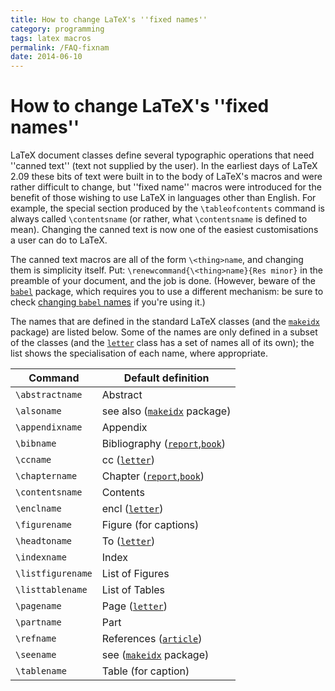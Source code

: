 ```yaml
---
title: How to change LaTeX's ''fixed names''
category: programming
tags: latex macros
permalink: /FAQ-fixnam
date: 2014-06-10
---
```


# How to change LaTeX's ''fixed names''

LaTeX document classes define several typographic operations that
need ''canned text'' (text not supplied by the user).  In the earliest
days of LaTeX 2.09 these bits of text were built in to the body of
LaTeX's macros and were rather difficult to change, but ''fixed name''
macros were introduced for the benefit of those wishing to use
LaTeX in languages other than English.
For example, the special section produced by the `\tableofcontents`
command is always called `\contentsname` (or rather, what
`\contentsname` is defined to mean).
Changing the canned text is now one of the easiest customisations a
user can do to LaTeX.

The canned text macros are all of the form
`\<thing>name`, and changing them is simplicity
itself.  Put:
`\renewcommand{\<thing>name}{Res minor}`
in the preamble of your document, and the job is done.
(However, beware of the [`babel`](https://ctan.org/pkg/babel) package, which requires you to
use a different mechanism: be sure to check
[changing `babel` names](/FAQ-latexwords) if
you're using it.)

The names that are defined in the standard LaTeX classes (and the
[`makeidx`](https://ctan.org/pkg/makeidx) package) are listed
below.  Some of the names are only defined in a subset of the classes
(and the [`letter`](https://ctan.org/pkg/letter) class has a set of names all of its own);
the list shows the specialisation of each name, where appropriate.


 | Command          | Default definition |
 | ---------------- | ---------- |
 | `\abstractname`  |  Abstract |
 | `\alsoname`      |  see also ([`makeidx`](https://ctan.org/pkg/makeidx) package) |
 | `\appendixname`  |  Appendix |
 | `\bibname`       |  Bibliography ([`report`](https://ctan.org/pkg/report),[`book`](https://ctan.org/pkg/book)) |
 | `\ccname`        |  cc ([`letter`](https://ctan.org/pkg/letter)) |
 | `\chaptername`   |  Chapter ([`report`](https://ctan.org/pkg/report),[`book`](https://ctan.org/pkg/book)) |
 | `\contentsname`  |  Contents |
 | `\enclname`      |  encl ([`letter`](https://ctan.org/pkg/letter)) |
 | `\figurename`    |  Figure (for captions) |
 | `\headtoname`    |  To ([`letter`](https://ctan.org/pkg/letter)) |
 | `\indexname`     |  Index |
 | `\listfigurename`|  List of Figures |
 | `\listtablename` |  List of Tables |
 | `\pagename`      |  Page ([`letter`](https://ctan.org/pkg/letter)) |
 | `\partname`      |  Part |
 | `\refname`       |  References ([`article`](https://ctan.org/pkg/article)) |
 | `\seename`       |  see ([`makeidx`](https://ctan.org/pkg/makeidx) package) |
 | `\tablename`     |  Table (for caption) |


